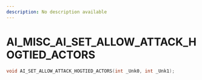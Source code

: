 ```yaml
---
description: No description available 
---
```


# AI_MISC\_AI_SET_ALLOW_ATTACK_HOGTIED_ACTORS

```cpp
void AI_SET_ALLOW_ATTACK_HOGTIED_ACTORS(int _Unk0, int _Unk1);
```